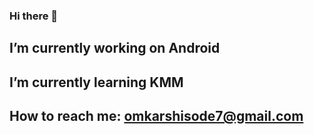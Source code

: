 ### Hi there 👋

 ## I’m currently working on Android
 ## I’m currently learning KMM
 ## How to reach me: omkarshisode7@gmail.com
